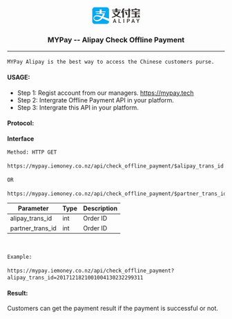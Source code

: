 <p align="center"><img src="alipay.png">
<h3 align="center">MYPay -- Alipay Check Offline Payment</h3><hr>
</p>

``
MYPay Alipay is the best way to access the Chinese customers purse. 
``

#### USAGE:

* Step 1: Regist account from our managers. <a href="https://mypay.tech">https://mypay.tech</a>
* Step 2: Intergrate Offline Payment API in your platform.
* Step 3: Intergrate this API in your platform.

#### Protocol:

**Interface**

```
Method: HTTP GET

https://mypay.iemoney.co.nz/api/check_offline_payment/$alipay_trans_id

OR

https://mypay.iemoney.co.nz/api/check_offline_payment/$partner_trans_id
```

|Parameter	|Type 	|Description|
|-----------|-------|-----------|
|alipay_trans_id     |int |Order ID|
|partner_trans_id    |int |Order ID|

<br/>


```
Example:

https://mypay.iemoney.co.nz/api/check_offline_payment?alipay_trans_id=2017121821001004130232299311

```

#### Result:

Customers can get the payment result if the payment is successful or not.


